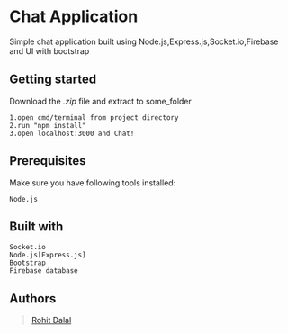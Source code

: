 # Chat Application
 Simple chat application built using Node.js,Express.js,Socket.io,Firebase and UI with bootstrap

## Getting started
Download the _.zip_ file and extract to some_folder
```
1.open cmd/terminal from project directory
2.run "npm install"
3.open localhost:3000 and Chat!
```

## Prerequisites
Make sure you have following tools installed:
```
Node.js
```

## Built with
```
Socket.io
Node.js[Express.js]
Bootstrap
Firebase database
```

## Authors
>[Rohit Dalal](https://www.linkedin.com/in/rohit-dalal-61330116b/)